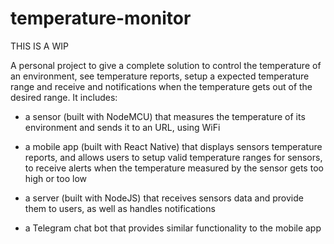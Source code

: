 # temperature-monitor

THIS IS A WIP

A personal project to give a complete solution to control the temperature of an environment, see temperature reports, setup a expected temperature range and receive and notifications when the temperature gets out of the desired range. It includes:

- a sensor (built with NodeMCU) that measures the temperature of its environment and sends it to an URL, using WiFi

- a mobile app (built with React Native) that displays sensors temperature reports, and allows users to setup valid temperature ranges for sensors, to receive alerts when the temperature measured by the sensor gets too high or too low

- a server (built with NodeJS) that receives sensors data and provide them to users, as well as handles notifications

- a Telegram chat bot that provides similar functionality to the mobile app
